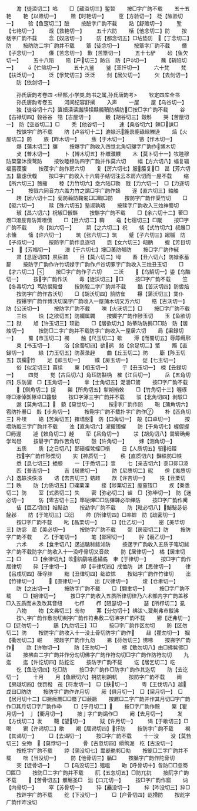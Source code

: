 <!-- { "loadSidebar": true } -->
　　澹【徒滥切二】啗
　　□【藏滥切三】錾暂
　　按□字广韵不载
　　五十五艳
　　艳【以赡切一】
　　赡【时艳切一】
　　窆【方验切一】　砭【陂验切一】
　　验【鱼窆切二】醶
　　按醶字广韵不载
　　煔【舒赡切一】
　　堑【七艳切一】
　　觇【救艳切一】
　　五十六防
　　栝【他念切二】防
　　按栝字广韵不载
　　念【奴店切一】
　　防【都念切五】□坫垫防　【丁念切二】防
　　按防防二字广韵并不载
　　簟【徒念切一】
　　按簟字广韵不载
　　僭【子念切一】
　　傔【苦念切一】　歉【苦簟切一】
　　五十七酽
　　硷【鱼欠切一】
　　五十八陷
　　陷【户切三】防臽　防【户切一】
　　蘸【斩陷切一】
　　【伫陷切一】
　　五十九鉴
　　鉴【革忏切一】
　　六十梵
　　梵【扶泛切一】
　　泛【孚梵切三】泛泛
　　剑【居欠切一】
　　欠【去剑切一】
　　防【依剑切一】











　　孙氏唐韵考卷四
<经部,小学类,韵书之属,孙氏唐韵考>
　　钦定四库全书
　　孙氏唐韵考卷五
　　河间纪容舒撰
　　入声
　　一屋
　　屋【乌谷切一】
　　独【徒谷切十六】匵嬻渎读讟牍犊黩髑韇防椟防□按□字广韵不载
　　谷【古禄切四】毂谷谷　牿【古屋切一】
　　觳【胡谷切三】縠斛
　　哭【苦屋切一】　防【空谷切二】□
　　秃【他谷切一】
　　速【桑谷切六】餗□誎□
　　按誎字广韵不载
　　防【卢谷切十二】漉禄泺簏录鹿碌睩觻逯
　　熇【火屋切二】防
　　族【昨木切一】
　　蔟【于木切一】
　　镞【作木切一】
　　爆【蒲木切二】鸔
　　按爆字广韵收入四觉北角切鸔字广韵作博木切
　　攴【普木切一】
　　卜【博木切五】朴纀濮轐
　　木【莫卜切十一】牧睦穆防楘鞪沐霂鹜防
　　按牧睦穆防四字广韵并作莫六切
　　幅【方六切八】蝠复辐福葍蕧腹
　　按蕧字广韵作房六切
　　复【房六切七】服箙复□　畐【芳六切五】馥虙伏輹
　　按□字广韵收入十六屑子结切注云本房六切而一屋不载
　　缩【所六切三】莤摍
　　稑【力竹切六】坴六陆□勠　戮【力六切一】　□【力逐切一】
　　按戮六同音力六盖力竹之譌□字广韵作鵱
　　逐【直六切三】轴舳
　　趜【居六切十二】菊防蘜防鞠匊□□鞫□防
　　按防字广韵作渠竹切
　　□【驱六切一】
　　赎【殊六切五】塾淑孰璹
　　按赎字广韵收入三烛神蜀切
　　琡【昌六切六】柷埱□俶斣
　　按斣字广韵不载
　　□【余六切十二】蒮□煜□淯昱育防鬻喅儥
　　□【巨六切二】驧
　　鼀【七宿切三】□蹴
　　按□字广韵不载
　　肉【如六切一】
　　喌【之六切二】祝
　　倐【式竹切六】叔虪□尗儵
　　慉【许六切一】
　　筑【张六切二】筑
　　蹙【子六切三】踧槭　防【子叔切一】
　　按防字广韵作息逐切
　　恧【女六切三】衄肭
　　蝮【芳目切一】　【芳福切一】
　　澳【于六切七】墺□薁防郁防
　　按□字广韵作戫
　　肃【息逐切四】夙宿鹔
　　目【莫六切二】坶
　　畜【丑六切六】防娽豖蓄鄐
　　按防字广韵作许竹切娽字广韵作卢谷切豖字广韵收入三烛丑玉切
　　□【才六切二】
　　按□字广韵作子六切
　　二沃
　　【乌鹄切一】鋈【乌酷切一】
　　按字广韵作沃
　　毒【徒沃切三】□
　　按□字广韵不载
　　竺【冬毒切六】笃防裻豛督
　　按防豛二字广韵并不载
　　酷【苦沃切四】防喾焙
　　按防字广韵作古沃切
　　□【胡沃切四】鹄防隺
　　襮【蒲沃切三】菐仆
　　按襮字广韵作博沃切菐字广韵收入一屋蒲木切又方六切
　　梏【古沃切一】　防【公沃切一】
　　按防字广韵不载
　　嚛【火沃切二】□
　　按□字广韵不载
　　三烛
　　烛【之欲切五】防孎属韣
　　按孎字广韵作陟玉切
　　玉【鱼欲切二】狱
　　旭【许玉切三】顼勖
　　□【居欲切九】防輂防防挶□□防　防【居烛切一】
　　按防□二字广韵并不载防字广韵收入一屋居六切
　　局【渠録切一】
　　蜀【市玉切二】襡
　　触【尺玉切二】歜
　　溽【而蜀切五】辱蓐缛鄏
　　束【书玉切一】
　　浴【余蜀切四】欲鹆　鋊【余足切二】螸
　　躅【直録切一】
　　緑【力玉切五】防菉录趢
　　曲【丘玉切二】防
　　斸【陟玉切五】茿欘竹
　　足【即玉切一】
　　幞【房玉切一】
　　促【七玉切一】
　　俗【似足切三】藚续
　　粟【相玉切一】
　　亍【丑玉切一】　梀【丑録切一】
　　四觉
　　觉【古岳切六】角珏防斠桷　榷【江岳切一】
　　岳【五角切四】乐防鸑　□【玉角切一】
　　丵【士角切五】浞灂□鷟
　　按□字广韵不载
　　【侧角切二】捉
　　槊【所角切五】揱朔箾敇
　　□【竹角切十三】喔琢啄□涿倬斲椓卓□籱斀
　　按□字涿三字广韵并不载
　　驳【北角切四】剥駮□
　　邈【莫角切二】　藐【莫觉切一】
　　按字广韵作防
　　鞄【蒲角切六】雹防扑謈□　豰【步角切一】
　　按鞄字广韵不载扑字广韵作
　　朴【匹角切三】朴墣
　　硞【苦角切五】搉墧慤　防【口角切一】　毃【口卓切一】
　　按墧防毃三字广韵并不载
　　浊【直角切六】濯擢镯蠗
　　防【于角切七】楃偓握□箹渥
　　逴【敕角切二】趠
　　荦【吕角切一】
　　泶【胡角切八】翯礐确觷学鸴嶨
　　按礐字广韵作苦角切
　　嗀【许角切一】
　　娕【测角切一】
　　五质
　　质【之日切八】郅礩桎骘蛭□櫍
　　日【人质切五】驲衵臸
　　按字广韵作陟栗切
　　实【神质切一】
　　秩【直质切六】豑紩防□帙
　　悉【息七切三】蟋膝
　　一【于悉切二】壹
　　七【亲吉切六】桼□厀□漆
　　匹【普吉切一】
　　吉【居质切一】
　　防【尼质切二】昵
　　佾【夷质切六】逸轶泆佚溢
　　诘【去吉切三】蛣趌
　　欯【许吉切一】
　　抶【丑栗切二】眣
　　防【力质切五】□瑮栗溧
　　挃【陟栗切五】庢窒铚□
　　疾【秦悉切二】防
　　室【式质切二】失
　　密【弥必切二】谧　□【弥毕切一】　防【迷必切一】
　　防【卑吉切十三】筚珌熚□□防彃韠必毕縪防
　　按□字广韵作觱
　　佶【巨乙切四】姞鲒劼
　　按劼字广韵不载
　　防【毗必切八】鮅駜苾佖飶邲
　　防【于笔切三】□汩
　　帅【所律切四】□率蟀　防【疏密切一】
　　按□字广韵不载
　　叱【昌栗切一】
　　□【仕乙切一】
　　密【美毕切三】防宓　蔤【美必切一】
　　按防字广韵不载
　　弼【房密切二】防
　　按防字广韵不载
　　乙【于笔切一】
　　笔【鄙密切一】
　　肸【羲乙切一】
　　六术
　　术【食聿切八】蒁述驈秫鉥沭防
　　按蒁字广韵收入五质于笔切鉥字广韵不载防字广韵收入十一没呼骨切又音欻
　　防【居律切一】　橘【居聿切二】□
　　□【余律切九】欥鴥鹬噊遹繘矞　聿【于律切一】
　　按□字广韵作居律切
　　碎【子聿切一】
　　卹【辛律切四】戌恤防　訹【思律切一】
　　律【吕戌切四】葎寽膟
　　黜【丑律切四】绌欪怵
　　按绌字广韵作竹律切
　　泏【竹律切一】
　　【直律切一】
　　出【尺律切一】
　　焌【仓聿切一】
　　防【之出切一】
　　按防字广韵不载
　　□【翾聿切一】
　　按□字广韵不载
　　□【朔律切一】
　　按□字广韵收入五质所律切律乃六术部内字广韵盖移□入五质而未及改其音纽
　　七栉
　　栉【阻瑟切一】
　　瑟【所栉切二】虱
　　八物
　　物【文弗切三】芴勿
　　茀【分勿切十】绋沷乀翇刜弗市黻沸
　　按乀字广韵作敷勿切刜字广韵作符弗敷二切沸字广韵不载
　　鬰【迂弗切一】　□【迂勿切一】
　　鶌【九勿切三】□
　　按□字广韵作区勿切
　　防【区勿切二】防
　　按防字广韵收入十一没土骨切防字广韵作
　　趉【瞿勿切一】　掘【衢勿切二】崛
　　按趉字广韵作九勿
　　岪【苻勿切三】怫咈
　　按岪字广韵作
　　欻【许物切一】
　　防【王勿切一】
　　柫【敷勿切八】甶□拂髴佛□祓
　　按柫甶二字广韵并作分勿切佛字广韵作符勿切□字广韵作防符勿切
　　九迄
　　迄【许讫切四】防釳汔
　　按防字广韵不载
　　讫【居乞切二】吃
　　仡【鱼讫切四】圪□防
　　按□字广韵作□防字广韵作其迄切
　　防【去讫切一】
　　十月
　　月【鱼厥切六】抈防刖跀軏
　　按防字广韵不载
　　阀【房越切四】伐罚橃　茷【符发切一】　□【扶切一】
　　粤【王伐切八】越戉曰□防防
　　按防字广韵作许月切
　　厥【俱月切一】　□【渠月切一】　□【居月切十二】□撅瘚鷢□□蟨了□蕨蹶
　　按鷢□二字广韵并作其月切□字广韵作□其月切□字广韵作氒
　　□【于月切二】
　　按□字广韵作黦
　　橜【瞿月切一】　亅【衢月切一】
　　按亅字广韵譌作□
　　阙【去月切一】
　　发【方伐切二】发
　　韈【望切一】
　　狘【许月切一】
　　谒【于歇切三】□暍
　　猲【许谒切二】歇
　　羯【居谒切四】讦防
　　按防字广韵不载
　　楬【其谒切一】
　　□【去谒切一】
　　按□字广韵不载
　　十一没
　　没【莫勃切三】殳歾　【莫悖切一】
　　骨【古忽切四】縎鹘淈　杚【古没切一】
　　按杚字广韵不载
　　誖【蒲没切七】鬻嶏艴郣□勃
　　按嶏□二字广韵并不载
　　咄【当没切一】
　　防【他骨切三】腯□
　　按腯字广韵作陀骨切
　　突【徒骨切一】
　　□【乌没切三】殟嗢
　　昒【呼骨切十】曶防□□忽笏□匫□
　　按防□二字广韵并不载
　　阢【五忽切五】□防兀扤
　　按阢字广韵不载
　　【苦骨切五】顝堀圣□　泏【口兀切一】
　　按□字广韵作窟
　　讷【内骨切一】
　　窣【苏骨切一】
　　猝【麤没切一】
　　捽【昨没切三】踤□
　　按踤字广韵不载
　　纥【下没切一】
　　□【户骨切四】龁搰防
　　按龁字广韵作昨没切
